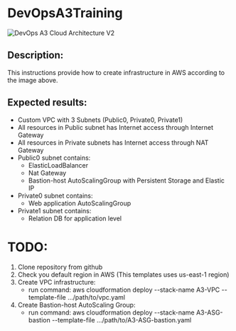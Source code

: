# DevOpsA3Training
![DevOps A3 Cloud Architecture V2](https://user-images.githubusercontent.com/37980289/65879722-1e568980-e399-11e9-8ecf-0f6bf96b818b.png)

## Description:
This instructions provide how to create infrastructure in AWS according to the image above.

## Expected results:
* Custom VPC with 3 Subnets (Public0, Private0, Private1)
* All resources in Public subnet has Internet access through Internet Gateway
* All resources in Private subnets has Internet access through NAT Gateway
* Public0 subnet contains:
   - ElasticLoadBalancer
   - Nat Gateway
   - Bastion-host AutoScalingGroup with Persistent Storage and Elastic IP
* Private0 subnet contains:
   - Web application AutoScalingGroup
* Private1 subnet contains:
   - Relation DB for application level

# TODO:
1. Clone repository from github
2. Check you default region in AWS (This templates uses us-east-1 region)
3. Create VPC infrastructure:
   - run command: aws cloudformation deploy --stack-name A3-VPC --template-file .../path/to/vpc.yaml
4. Create Bastion-host AutoScaling Group:
   - run command: aws cloudformation deploy --stack-name A3-ASG-bastion --template-file .../path/to/A3-ASG-bastion.yaml
